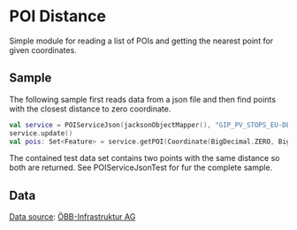 # POI Distance

Simple module for reading a list of POIs and getting the nearest point for given coordinates.

## Sample

The following sample first reads data from a json file and then find points with the closest distance to zero
coordinate.

```kotlin
val service = POIServiceJson(jacksonObjectMapper(), "GIP_PV_STOPS_EU-DEL-V-20220627.json")
service.update()
val pois: Set<Feature> = service.getPOI(Coordinate(BigDecimal.ZERO, BigDecimal.ZERO), Instant.now())
```

The contained test data set contains two points with the same distance so both are returned. See POIServiceJsonTest for
fur the complete sample.

## Data

[Data source](https://data.oebb.at/#default/datasetDetail): [ÖBB-Infrastruktur AG](http://infrastruktur.oebb.at/de/)